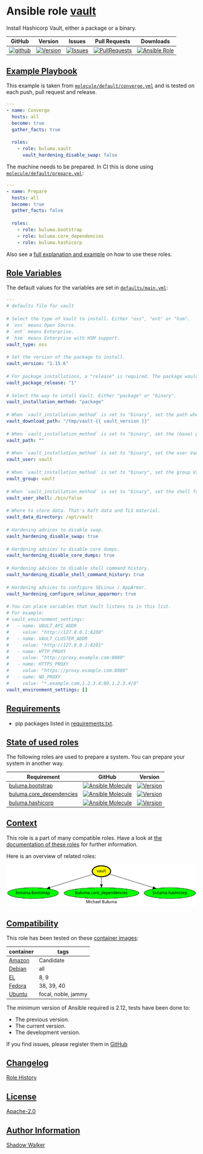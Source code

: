 # Ansible role [vault](https://galaxy.ansible.com/ui/standalone/roles/buluma/vault/documentation)

Install Hashicorp Vault, either a package or a binary.

|GitHub|Version|Issues|Pull Requests|Downloads|
|------|-------|------|-------------|---------|
|[![github](https://github.com/buluma/ansible-role-vault/actions/workflows/molecule.yml/badge.svg)](https://github.com/buluma/ansible-role-vault/actions/workflows/molecule.yml)|[![Version](https://img.shields.io/github/release/buluma/ansible-role-vault.svg)](https://github.com/buluma/ansible-role-vault/releases/)|[![Issues](https://img.shields.io/github/issues/buluma/ansible-role-vault.svg)](https://github.com/buluma/ansible-role-vault/issues/)|[![PullRequests](https://img.shields.io/github/issues-pr-closed-raw/buluma/ansible-role-vault.svg)](https://github.com/buluma/ansible-role-vault/pulls/)|[![Ansible Role](https://img.shields.io/ansible/role/d/buluma/vault)](https://galaxy.ansible.com/ui/standalone/roles/buluma/vault/documentation)|

## [Example Playbook](#example-playbook)

This example is taken from [`molecule/default/converge.yml`](https://github.com/buluma/ansible-role-vault/blob/master/molecule/default/converge.yml) and is tested on each push, pull request and release.

```yaml
---
- name: Converge
  hosts: all
  become: true
  gather_facts: true

  roles:
    - role: buluma.vault
      vault_hardening_disable_swap: false
```

The machine needs to be prepared. In CI this is done using [`molecule/default/prepare.yml`](https://github.com/buluma/ansible-role-vault/blob/master/molecule/default/prepare.yml):

```yaml
---
- name: Prepare
  hosts: all
  become: true
  gather_facts: false

  roles:
    - role: buluma.bootstrap
    - role: buluma.core_dependencies
    - role: buluma.hashicorp
```

Also see a [full explanation and example](https://buluma.github.io/how-to-use-these-roles.html) on how to use these roles.

## [Role Variables](#role-variables)

The default values for the variables are set in [`defaults/main.yml`](https://github.com/buluma/ansible-role-vault/blob/master/defaults/main.yml):

```yaml
---
# defaults file for vault

# Select the type of Vault to install. Either "oss", "ent" or "hsm".
# `oss` means Open Source.
# `ent` means Enterprise.
# `hsm` means Enterprise with HSM support.
vault_type: oss

# Set the version of the package to install.
vault_version: "1.15.6"

# For package installations, a "release" is required. The package would for example be called `vault-1.12.2-1`.
vault_package_release: "1"

# Select the way to intall Vault. Either "package" or "binary".
vault_installation_method: "package"

# When `vault_installation_method` is set to "binary", set the path where to (temporarily) download Vault.
vault_download_path: "/tmp/vault-{{ vault_version }}"

# When `vault_installation_method` is set to "binary", set the (base) path where to install Vault. This can be "" or "/opt" for example.
vault_path: ""

# When `vault_installation_method` is set to "binary", set the user Vault will run under. The user "root" is not allowed.
vault_user: vault

# When `vault_installation_method` is set to "binary", set the group Vault will run under. The group "root" is not allowed.
vault_group: vault

# When `vault_installation_method` is set to "binary", set the shell for the vault_user.
vault_user_shell: /bin/false

# Where to store data. That's Raft data and TLS material.
vault_data_directory: /opt/vault

# Hardening advices to disable swap.
vault_hardening_disable_swap: true

# Hardening advices to disable core dumps.
vault_hardening_disable_core_dumps: true

# Hardening advices to disable shell command history.
vault_hardening_disable_shell_command_history: true

# Hardening advices to configure SELinux / AppArmor.
vault_hardening_configure_selinux_apparmor: true

# You can place variables that Vault listens to in this list.
# For example:
# vault_environment_settings:
#   - name: VAULT_API_ADDR
#     value: "http://127.0.0.1:8200"
#   - name: VAULT_CLUSTER_ADDR
#     value: "http://127.0.0.1:8201"
#   - name: HTTP_PROXY
#     value: "http://proxy.example.com:8080"
#   - name: HTTPS_PROXY
#     value: "https://proxy.example.com:8080"
#   - name: NO_PROXY
#     value: "*.example.com,1.2.3.4:80,1.2.3.4/8"
vault_environment_settings: []
```

## [Requirements](#requirements)

- pip packages listed in [requirements.txt](https://github.com/buluma/ansible-role-vault/blob/master/requirements.txt).

## [State of used roles](#state-of-used-roles)

The following roles are used to prepare a system. You can prepare your system in another way.

| Requirement | GitHub | Version |
|-------------|--------|--------|
|[buluma.bootstrap](https://galaxy.ansible.com/buluma/bootstrap)|[![Ansible Molecule](https://github.com/buluma/ansible-role-bootstrap/actions/workflows/molecule.yml/badge.svg)](https://github.com/buluma/ansible-role-bootstrap/actions/workflows/molecule.yml)|[![Version](https://img.shields.io/github/release/buluma/ansible-role-bootstrap.svg)](https://github.com/shadowwalker/ansible-role-bootstrap)|
|[buluma.core_dependencies](https://galaxy.ansible.com/buluma/core_dependencies)|[![Ansible Molecule](https://github.com/buluma/ansible-role-core_dependencies/actions/workflows/molecule.yml/badge.svg)](https://github.com/buluma/ansible-role-core_dependencies/actions/workflows/molecule.yml)|[![Version](https://img.shields.io/github/release/buluma/ansible-role-core_dependencies.svg)](https://github.com/shadowwalker/ansible-role-core_dependencies)|
|[buluma.hashicorp](https://galaxy.ansible.com/buluma/hashicorp)|[![Ansible Molecule](https://github.com/buluma/ansible-role-hashicorp/actions/workflows/molecule.yml/badge.svg)](https://github.com/buluma/ansible-role-hashicorp/actions/workflows/molecule.yml)|[![Version](https://img.shields.io/github/release/buluma/ansible-role-hashicorp.svg)](https://github.com/shadowwalker/ansible-role-hashicorp)|

## [Context](#context)

This role is a part of many compatible roles. Have a look at [the documentation of these roles](https://buluma.github.io/) for further information.

Here is an overview of related roles:

![dependencies](https://raw.githubusercontent.com/buluma/ansible-role-vault/png/requirements.png "Dependencies")

## [Compatibility](#compatibility)

This role has been tested on these [container images](https://hub.docker.com/u/buluma):

|container|tags|
|---------|----|
|[Amazon](https://hub.docker.com/r/buluma/amazonlinux)|Candidate|
|[Debian](https://hub.docker.com/r/buluma/debian)|all|
|[EL](https://hub.docker.com/r/buluma/enterpriselinux)|8, 9|
|[Fedora](https://hub.docker.com/r/buluma/fedora)|38, 39, 40|
|[Ubuntu](https://hub.docker.com/r/buluma/ubuntu)|focal, noble, jammy|

The minimum version of Ansible required is 2.12, tests have been done to:

- The previous version.
- The current version.
- The development version.

If you find issues, please register them in [GitHub](https://github.com/buluma/ansible-role-vault/issues)

## [Changelog](#changelog)

[Role History](https://github.com/buluma/ansible-role-vault/blob/master/CHANGELOG.md)

## [License](#license)

[Apache-2.0](https://github.com/buluma/ansible-role-vault/blob/master/LICENSE)

## [Author Information](#author-information)

[Shadow Walker](https://buluma.github.io/)
